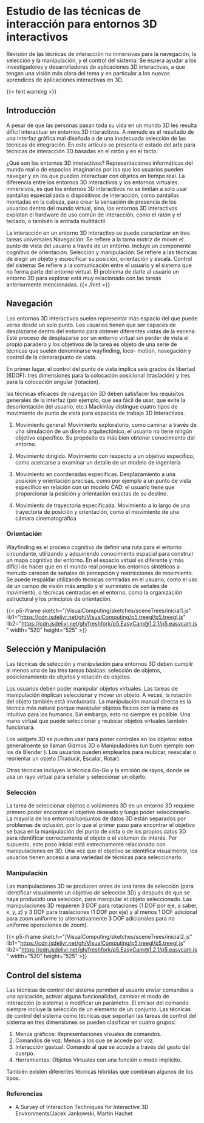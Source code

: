 
# Estudio de las técnicas de interacción para entornos 3D interactivos

Revisión de las técnicas de interacción no inmersivas para la navegación, la selección y la manipulación, y el control del sistema. Se espera ayudar a los investigadores y desarrolladores de aplicaciones 3D interactivas, a que tengan una visión más clara del tema y en particular a los nuevos aprendices de aplicaciones interactivas en 3D.


{{< hint warning >}}
## Introducción

A pesar de que las personas pasan toda su vida en un mundo 3D les resulta difícil interactuar en entornos 3D interactivos. A menudo es el resultado de una interfaz gráfica mal diseñada o de una inadecuada selección de las técnicas de integración. En este artículo se presenta el estado del arte para técnicas de interacción 3D basadas en el ratón y en el tacto. 

¿Qué son los entornos 3D interactivos?
Representaciones informáticas del mundo real o de espacios imaginarios por los que los usuarios pueden navegar y en los que pueden interactuar con objetos en tiempo real.
La diferencia entre los entornos 3D interactivos y los entornos virtuales inmersivos, es que los entornos 3D interactivos no se limitan a solo usar pantallas especializada o dispositivos de interacción, como pantallas montadas en la cabeza, para crear la sensación de presencia de los usuarios dentro del mundo virtual, sino, los entornos 3D interactivos explotan el hardware de uso común de interacción, como el ratón y el teclado, o también la entrada multitáctil.

La interacción en un entorno 3D interactivo se puede caracterizar en tres tareas universales
Navegación: Se refiere a la tarea motriz de mover el punto de vista del usuario a través de un entorno. Incluye un componente cognitivo de orientación.
Selección y manipulación: Se refiere a las técnicas de elegir un objeto y especificar su posición, orientación y escala.
Control del sistema: Se refiere a la comunicación entre el usuario y el sistema que no forma parte del entorno virtual.
El problema de darle al usuario un entorno 3D para explorar está muy relacionado con las tareas anteriormente mencionadas.
{{< /hint >}}


## Navegación

Los entornos 3D interactivos suelen representar más espacio del que puede verse desde un solo punto. Los usuarios tienen que ser capaces de desplazarse dentro del entorno para obtener diferentes vistas de la escena. Este proceso de desplazarse por un entorno virtual sin perder
de vista el propio paradero y los objetivos de la tarea es objeto de una serie de técnicas que suelen denominarse wayfinding, loco- motion, navegación y control de la cámara/punto de vista.

En primer lugar, el control del punto de vista implica seis grados de libertad (6DOF): tres dimensiones para la colocación posicional (traslación) y tres para la colocación angular (rotación).

las técnicas eficaces de navegación 3D deben satisfacer los requisitos generales de la interfaz (por ejemplo, que sea fácil de usar, que evite la desorientación del usuario, etc.)
Mackinlay distingue cuatro tipos de movimiento de punto de vista para espacios de trabajo 3D
Interactivos.

1. Movimiento general: Movimiento exploratorio, como caminar a través de una simulación de un diseño arquitectónico, el usuario no tiene ningún objetivo específico. Su propósito es más bien obtener conocimiento del entorno. 

2. Movimiento dirigido. Movimiento con respecto a un objetivo específico, como acercarse a examinar un detalle de un modelo de ingeniería

3. Movimiento en coordenadas específicas. Desplazamiento a una posición y orientación precisas, como por ejemplo a un punto de vista específico en relación con un modelo CAD: el usuario tiene que proporcionar la posición y orientación exactas de su destino.

4. Movimiento de trayectoria especificada. Movimiento a lo largo de una trayectoria de posición y orientación, como el movimiento de una cámara cinematográfica

### Orientación 
Wayfinding es el proceso cognitivo de definir una ruta para el entorno circundante, utilizando y adquiriendo conocimiento espacial para construir un mapa cognitivo del entorno. En el espacio virtual es diferente y más difícil de hacer que en el mundo real porque los entornos sintéticos a menudo carecen de señales de percepción y restricciones de movimiento. Se puede respaldar utilizando técnicas centradas en el usuario, como el uso de un campo de visión más amplio y el suministro de señales de movimiento, o técnicas centradas en el entorno, como la organización estructural y los principios de orientación.

{{< p5-iframe sketch="/VisualComputing/sketches/sceneTrees/inicial1.js" lib1="https://cdn.jsdelivr.net/gh/VisualComputing/p5.treegl/p5.treegl.js" lib2="https://cdn.jsdelivr.net/gh/freshfork/p5.EasyCam@1.2.1/p5.easycam.js" width="520" height="525" >}}

## Selección y Manipulación 
Las técnicas de selección y manipulación para entornos 3D deben cumplir al menos una de las tres tareas básicas: selección de objetos, posicionamiento de objetos y rotación de objetos.

Los usuarios deben poder manipular objetos virtuales. Las tareas de manipulación implican seleccionar y mover un objeto. A veces, la rotación del objeto también está involucrada. La manipulación manual directa es la técnica más natural porque manipular objetos físicos con la mano es intuitivo para los humanos. Sin embargo, esto no siempre es posible. Una mano virtual que puede seleccionar y reubicar objetos virtuales también funcionará.

Los widgets 3D se pueden usar para poner controles en los objetos: estos generalmente se llaman Gizmos 3D o Manipuladores (un buen ejemplo son los de Blender ). Los usuarios pueden emplearlos para reubicar, reescalar o reorientar un objeto (Traducir, Escalar, Rotar).

Otras técnicas incluyen la técnica Go-Go y la emisión de rayos, donde se usa un rayo virtual para señalar y seleccionar un objeto.

### Selección 
La tarea de seleccionar objetos o volúmenes 3D en un entorno 3D requiere primero poder encontrar el objetivo deseado y luego poder seleccionarlo. La mayoría de los entornos/conjuntos de datos 3D están separados por problemas de oclusión, por lo que el primer paso para encontrar el objetivo se basa en la manipulación del punto de vista o de los propios datos 3D para identificar correctamente el objeto o el volumen de interés. Por supuesto, este paso inicial está estrechamente relacionado con manipulaciones en 3D. Una vez que el objetivo se identifica visualmente, los usuarios tienen acceso a una variedad de técnicas para seleccionarlo.

### Manipulación 
Las manipulaciones 3D se producen antes de una tarea de selección (para identificar visualmente un objetivo de selección 3D) y después de que se haya producido una selección, para manipular el objeto seleccionado. Las manipulaciones 3D requieren 3 DOF para rotaciones (1 DOF por eje, a saber, x, y, z) y 3 DOF para traslaciones (1 DOF por eje) y al menos 1 DOF adicional para zoom uniforme (o alternativamente 3 DOF adicionales para no uniforme operaciones de zoom).

{{< p5-iframe sketch="/VisualComputing/sketches/sceneTrees/inicial2.js" lib1="https://cdn.jsdelivr.net/gh/VisualComputing/p5.treegl/p5.treegl.js" lib2="https://cdn.jsdelivr.net/gh/freshfork/p5.EasyCam@1.2.1/p5.easycam.js" width="520" height="525" >}}

## Control del sistema 

Las técnicas de control del sistema permiten al usuario enviar comandos a una aplicación, activar alguna funcionalidad, cambiar el modo de interacción (o sistema) o modificar un parámetro. El emisor del comando siempre incluye la selección de un elemento de un conjunto. Las técnicas de control del sistema como técnicas que soportan las tareas de control del sistema en tres dimensiones se pueden clasificar en cuatro grupos:

1. Menús gráficos: Representaciones visuales de comandos.
2. Comandos de voz: Menús a los que se accede por voz.
3. Interacción gestual: Comando al que se accede a través del gesto del cuerpo.
4. Herramientas: Objetos Virtuales con una función o modo implícito.

También existen diferentes técnicas híbridas que combinan algunos de los tipos.


### Referencias

- A Survey of Interaction Techniques for Interactive 3D Environments/Jacek Jankowski, Martin Hachet